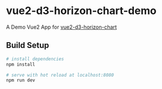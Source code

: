 # vue2-d3-horizon-chart-demo

A Demo Vue2 App for [vue2-d3-horizon-chart](https://github.com/colwilson/vue2-d3-horizon-chart)

## Build Setup

``` bash
# install dependencies
npm install

# serve with hot reload at localhost:8080
npm run dev
